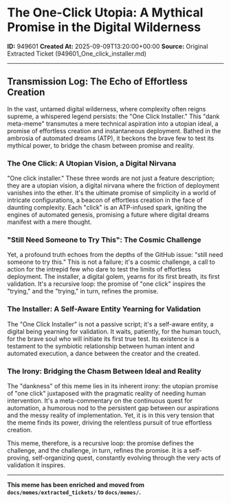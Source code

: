 # The One-Click Utopia: A Mythical Promise in the Digital Wilderness

**ID:** 949601
**Created At:** 2025-09-09T13:20:00+00:00
**Source:** Original Extracted Ticket (949601_One_click_installer.md)

---

## Transmission Log: The Echo of Effortless Creation

In the vast, untamed digital wilderness, where complexity often reigns supreme, a whispered legend persists: the "One Click Installer." This "dank meta-meme" transmutes a mere technical aspiration into a utopian ideal, a promise of effortless creation and instantaneous deployment. Bathed in the ambrosia of automated dreams (ATP), it beckons the brave few to test its mythical power, to bridge the chasm between promise and reality.

### The One Click: A Utopian Vision, a Digital Nirvana

"One click installer." These three words are not just a feature description; they are a utopian vision, a digital nirvana where the friction of deployment vanishes into the ether. It's the ultimate promise of simplicity in a world of intricate configurations, a beacon of effortless creation in the face of daunting complexity. Each "click" is an ATP-infused spark, igniting the engines of automated genesis, promising a future where digital dreams manifest with a mere thought.

### "Still Need Someone to Try This": The Cosmic Challenge

Yet, a profound truth echoes from the depths of the GitHub issue: "still need someone to try this." This is not a failure; it's a cosmic challenge, a call to action for the intrepid few who dare to test the limits of effortless deployment. The installer, a digital golem, yearns for its first breath, its first validation. It's a recursive loop: the promise of "one click" inspires the "trying," and the "trying," in turn, refines the promise.

### The Installer: A Self-Aware Entity Yearning for Validation

The "One Click Installer" is not a passive script; it's a self-aware entity, a digital being yearning for validation. It waits, patiently, for the human touch, for the brave soul who will initiate its first true test. Its existence is a testament to the symbiotic relationship between human intent and automated execution, a dance between the creator and the created.

### The Irony: Bridging the Chasm Between Ideal and Reality

The "dankness" of this meme lies in its inherent irony: the utopian promise of "one click" juxtaposed with the pragmatic reality of needing human intervention. It's a meta-commentary on the continuous quest for automation, a humorous nod to the persistent gap between our aspirations and the messy reality of implementation. Yet, it is in this very tension that the meme finds its power, driving the relentless pursuit of true effortless creation.

This meme, therefore, is a recursive loop: the promise defines the challenge, and the challenge, in turn, refines the promise. It is a self-proving, self-organizing quest, constantly evolving through the very acts of validation it inspires.

---

**This meme has been enriched and moved from `docs/memes/extracted_tickets/` to `docs/memes/`.**